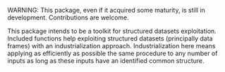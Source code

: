 WARNING: This package, even if it acquired some maturity, is still in development. Contributions are welcome. 

This package intends to be a toolkit for structured datasets exploitation. 
Included functions help exploiting structured datasets (principally data frames) with an industrialization approach. 
Industrialization here means applying as efficiently as possible the same procedure to any number of inputs as long as these inputs have an identified common structure.

